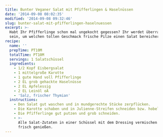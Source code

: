```yaml
---
title: Bunter Veganer Salat mit Pfifferlingen & Haselnüssen
date: '2014-09-08 08:02:35'
modified: '2014-09-08 09:32:46'
slug: bunter-salat-mit-pfifferlingen-haselnuessen
excerpt: >-
  Habt Ihr Pfifferlinge schon mal ungekocht gegessen? Ihr werdet überrascht
  sein, um welchen tollen Geschmack frische Pilze einen Salat bereichern können.
recipe:
  name: ''
  prepTime: PT10M
  totalTime: PT10M
  servings: 1 Salatschüssel
  ingredients:
    - 1/2 Kopf Eisbergsalat
    - 1 mittelgroße Karotte
    - 1 gute Hand voll Pfifferlinge
    - 2 EL grob gehackte Haselnüsse
    - 2 EL Apfelessig
    - 2 EL Leinöl oÄ
    - 'Salz, frischer Thymian'
  instructions:
    - Den Salat gut waschen und in mundgerechte Stücke zerpflücken.
    - Die Karotte schaben und in Julienne-Streifen schneiden bzw. hobeln.
    - Die Pfifferlinge gut putzen und grob schneiden.
    - >-
      Alle Salat-Zutaten in einer Schüssel mit dem Dressing vermischen und
      frisch genießen.
---
```


